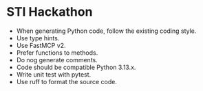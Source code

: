 # STI Hackathon

- When generating Python code, follow the existing coding style.
- Use type hints.
- Use FastMCP v2.
- Prefer functions to methods.
- Do nog generate comments.
- Code should be compatible Python 3.13.x.
- Write unit test with pytest.
- Use ruff to format the source code.
